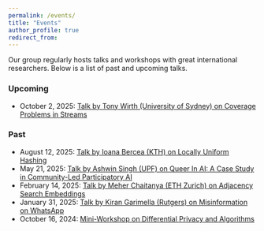 ```yaml
---
permalink: /events/
title: "Events"
author_profile: true
redirect_from: 
---
```


Our group regularly hosts talks and workshops with great international
researchers. Below is a list of past and upcoming talks.

### Upcoming

- October 2, 2025: [Talk by Tony Wirth (University of Sydney) on Coverage Problems in Streams](/talk-tony/)

### Past
- August 12, 2025: [Talk by Ioana Bercea (KTH) on Locally Uniform Hashing](/talk-ioana/)
- May 21, 2025: [Talk by Ashwin Singh (UPF) on Queer In AI: A Case Study in Community-Led Participatory AI](/talk-ashwin/)
- February 14, 2025: [Talk by Meher Chaitanya (ETH Zurich) on Adjacency Search Embeddings](/talk-meher/)
- January 31, 2025: [Talk by Kiran Garimella (Rutgers) on Misinformation on WhatsApp](/talk-kiran/)
- October 16, 2024: [Mini-Workshop on Differential Privacy and Algorithms](/miniworkshop-algo-and-dp/)


